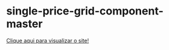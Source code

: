 # single-price-grid-component-master
 
<a href="https://thaliagama.github.io/single-price-grid-component-master" target="_blank"> Clique aqui para visualizar o site!</a>
